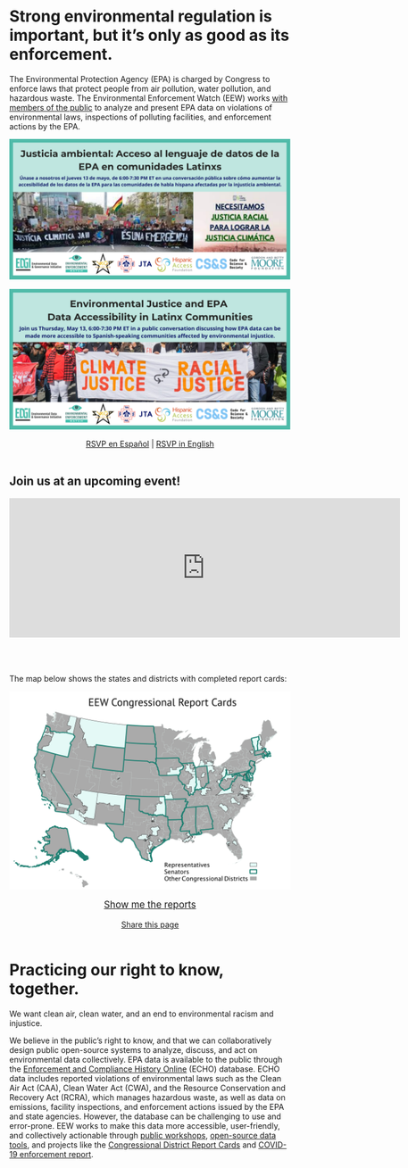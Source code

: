 <!--This is the main content file to edit for this page. It is embedded in src/pages/index.js, which adds additional content-->

# Strong environmental regulation is important, but it’s only as good as its enforcement.

The Environmental Protection Agency (EPA) is charged by Congress to enforce laws that protect people from air pollution, water pollution, and hazardous waste. The Environmental Enforcement Watch (EEW) works [with members of the public](/events) to analyze and present EPA data on violations of environmental laws, inspections of polluting facilities, and enforcement actions by the EPA.

<a href="https://www.eventbrite.com/e/152799055087">![Justicia ambiental: Acceso al lenguaje de datos de la EPA en comunidades Latinxs. Únase a nosotros el jueves 13 de mayo, de 6:00-7:30 PM ET en una conversación pública sobre cómo aumentar la accesibilidad de los datos de la EPA para las comunidades de habla hispana afectadas por la injusticia ambiental.](espanol_poster.png)</a>

<a href="https://www.eventbrite.com/e/152380972591">![Environmental Justice and EPA Data Accessibility in Latinx Communities. Join us Thursday, May 13, 6:00-7:30 PM ET in a public conversation discussing how EPA data can be made more accessible to Spanish-speaking communities affected by environmental injustice.](english_poster.png)

<center class="bigger"><a href="https://www.eventbrite.com/e/152799055087">RSVP en Español</a> | <a href="https://www.eventbrite.com/e/152380972591">RSVP in English</a></center>

<br/>

## Join us at an upcoming event!

<iframe src="https://calendar.google.com/calendar/embed?height=600&amp;wkst=1&amp;bgcolor=%23defaf6&amp;ctz=America%2FNew_York&amp;src=c280bXJsNjk5YWVhNTE5bnQxNzhwNTBwMzhAZ3JvdXAuY2FsZW5kYXIuZ29vZ2xlLmNvbQ&amp;color=%23defaf6&amp;mode=AGENDA&amp;showTabs=0&amp;showPrint=0&amp;showDate=0&amp;showNav=0&amp;showCalendars=0&amp;showTz=1&amp;showTitle=0" style="border-width:0" width="700" height="250" frameborder="0" scrolling="no"></iframe>

<br /><br />

The map below shows the states and districts with completed report cards:

<a href="/reports">![Map of representatives on EPA oversight committees, covered by EEW Congressional Report Cards project](eew-map.png)</a>

<center><a href="/reports"><big>Show me the reports</big></a></center>

<br />

<!--handy encoder if you want to change the tweet text: https://meyerweb.com/eric/tools/dencoder/ -->
<center><a href="https://twitter.com/intent/tweet?text=EPA%20is%20overseen%20by%20two%20congressional%20committees.%20%40EnviroDGI%20took%20a%20look%20at%20environmental%20enforcement%20in%20committee%20members%27%20home%20districts%3A%20environmentalenforcementwatch.org%20%23EEWatch" target=_blank rel=noopener >Share this page</a></center>

<br />


# Practicing our right to know, together.

We want clean air, clean water, and an end to environmental racism and injustice. 

We believe in the public’s right to know, and that we can collaboratively design public open-source systems to analyze, discuss, and act on environmental data collectively. EPA data is available to the public through the <a href="https://echo.epa.gov/" target=_blank rel=noopener >Enforcement and Compliance History Online</a> (ECHO) database. ECHO data includes reported violations of environmental laws such as the Clean Air Act (CAA), Clean Water Act (CWA), and the Resource Conservation and Recovery Act (RCRA), which manages hazardous waste, as well as data on emissions, facility inspections, and enforcement actions issued by the EPA and state agencies. However, the database can be challenging to use and error-prone. EEW works to make this data more accessible, user-friendly, and collectively actionable through <a href="/events">public workshops</a>, <a href="https://github.com/edgi-govdata-archiving" target=_blank rel=noopener >open-source data tools</a>, and projects like the <a href="/reports">Congressional District Report Cards</a> and <a href="https://envirodatagov.org/more-permission-to-pollute-the-decline-of-epa-enforcement-and-industry-compliance-during-covid/" target=_blank rel=noopener >COVID-19 enforcement report</a>.
